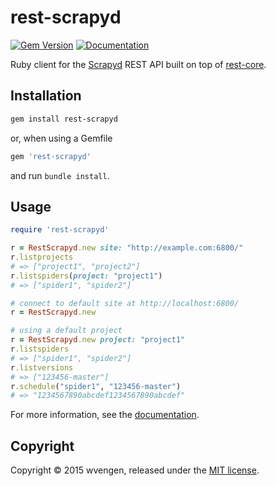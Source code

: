 rest-scrapyd
============
[![Gem Version](https://badge.fury.io/rb/rest-scrapyd.svg)](http://badge.fury.io/rb/rest-scrapyd)
[![Documentation](http://b.repl.ca/v1/yard-docs-blue.png)](http://rubydoc.info/github/wvengen/rest-scrapyd)

Ruby client for the [Scrapyd](http://scrapyd.readthedocs.org/) REST API
built on top of [rest-core](https://github.com/godfat/rest-core).


Installation
------------

```sh
gem install rest-scrapyd
```

or, when using a Gemfile

```ruby
gem 'rest-scrapyd'
```

and run `bundle install`.


Usage
-----

```ruby
require 'rest-scrapyd'

r = RestScrapyd.new site: "http://example.com:6800/"
r.listprojects
# => ["project1", "project2"]
r.listspiders(project: "project1")
# => ["spider1", "spider2"]

# connect to default site at http://localhost:6800/
r = RestScrapyd.new

# using a default project
r = RestScrapyd.new project: "project1"
r.listspiders
# => ["spider1", "spider2"]
r.listversions
# => ["123456-master"]
r.schedule("spider1", "123456-master")
# => "1234567890abcdef1234567890abcdef"
```

For more information, see the [documentation](http://rubydoc.info/github/wvengen/rest-scrapyd).


Copyright
---------

Copyright © 2015 wvengen, released under the [MIT license](LICENSE).
